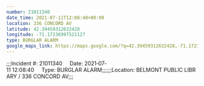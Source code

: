 ```yaml
---
number: 21011340
date_time: 2021-07-11T12:08:40+00:00
location: 336 CONCORD AV
latitude: 42.39459312632428
longitude: -71.17236997521127
type: BURGLAR ALARM
google_maps_link: https://maps.google.com/?q=42.39459312632428,-71.17236997521127
---
```


;;;Incident #: 21011340     Date: 2021‐07‐11 12:08:40     Type: BURGLAR ALARM;;;;;;Location: BELMONT PUBLIC LIBRARY / 336 CONCORD AV;;;

